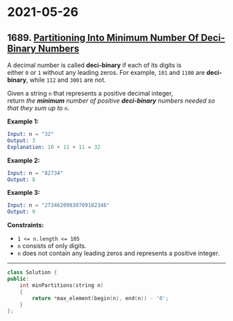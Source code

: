 # 2021-05-26

## 1689. [Partitioning Into Minimum Number Of Deci-Binary Numbers](https://leetcode.com/problems/partitioning-into-minimum-number-of-deci-binary-numbers/)

A decimal number is called **deci-binary** if each of its digits is either `0` or `1` without any leading zeros. For example, `101` and `1100` are **deci-binary**, while `112` and `3001` are not.

Given a string `n` that represents a positive decimal integer, return *the **minimum** number of positive **deci-binary** numbers needed so that they sum up to* `n`.

**Example 1:**

```s
Input: n = "32"
Output: 3
Explanation: 10 + 11 + 11 = 32
```

**Example 2:**

```s
Input: n = "82734"
Output: 8
```

**Example 3:**

```s
Input: n = "27346209830709182346"
Output: 9
```

**Constraints:**

- `1 <= n.length <= 105`
- `n` consists of only digits.
- `n` does not contain any leading zeros and represents a positive integer.

---

```c++
class Solution {
public:
    int minPartitions(string n)
    {
        return *max_element(begin(n), end(n)) - '0';
    }
};
```

